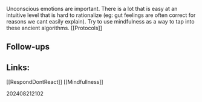 Unconscious emotions are important. There is a lot that is easy at an intuitive level that is hard to rationalize (eg: gut feelings are often correct for reasons we cant easily explain).  Try to use mindfulness as a way to tap into these ancient algorithms. [[Protocols]]


## Follow-ups


## Links: 
[[RespondDontReact]]
[[Mindfullness]]


202408212102
